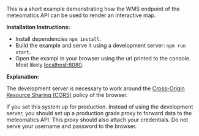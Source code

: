 This is a short example demonstrating how the WMS endpoint of the meteomatics API can be used to render an interactive map.

**Installation Instructions:**

- Install dependencies `npm install`.
- Build the example and serve it using a development server: `npm run start`.
- Open the exampl in your browser using the url printed to the console. Most likely [localhost:8080](http://localhost:8080).

**Explanation:**

The development server is necessary to work around the [Cross-Origin Resource Sharing (CORS)](https://developer.mozilla.org/en-US/docs/Web/HTTP/CORS)
policy of the browser.

If you set this system up for production. Instead of using the development server, you should set up a production grade proxy
to forward data to the meteomatics API. This proxy should also attach your credentials. Do not serve your username and password to the browser.
